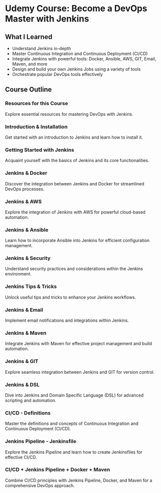 # Udemy Course: Become a DevOps Master with Jenkins

## What I Learned

- Understand Jenkins in-depth
- Master Continuous Integration and Continuous Deployment (CI/CD)
- Integrate Jenkins with powerful tools: Docker, Ansible, AWS, GIT, Email, Maven, and more
- Design and build your own Jenkins Jobs using a variety of tools
- Orchestrate popular DevOps tools effectively

## Course Outline

### Resources for this Course
Explore essential resources for mastering DevOps with Jenkins.

### Introduction & Installation
Get started with an introduction to Jenkins and learn how to install it.

### Getting Started with Jenkins
Acquaint yourself with the basics of Jenkins and its core functionalities.

### Jenkins & Docker
Discover the integration between Jenkins and Docker for streamlined DevOps processes.

### Jenkins & AWS
Explore the integration of Jenkins with AWS for powerful cloud-based automation.

### Jenkins & Ansible
Learn how to incorporate Ansible into Jenkins for efficient configuration management.

### Jenkins & Security
Understand security practices and considerations within the Jenkins environment.

### Jenkins Tips & Tricks
Unlock useful tips and tricks to enhance your Jenkins workflows.

### Jenkins & Email
Implement email notifications and integrations within Jenkins.

### Jenkins & Maven
Integrate Jenkins with Maven for effective project management and build automation.

### Jenkins & GIT
Explore seamless integration between Jenkins and GIT for version control.

### Jenkins & DSL
Dive into Jenkins and Domain Specific Language (DSL) for advanced scripting and automation.

### CI/CD - Definitions
Master the definitions and concepts of Continuous Integration and Continuous Deployment (CI/CD).

### Jenkins Pipeline - Jenkinsfile
Explore the Jenkins Pipeline and learn how to create Jenkinsfiles for effective CI/CD.

### CI/CD + Jenkins Pipeline + Docker + Maven
Combine CI/CD principles with Jenkins Pipeline, Docker, and Maven for a comprehensive DevOps approach.
